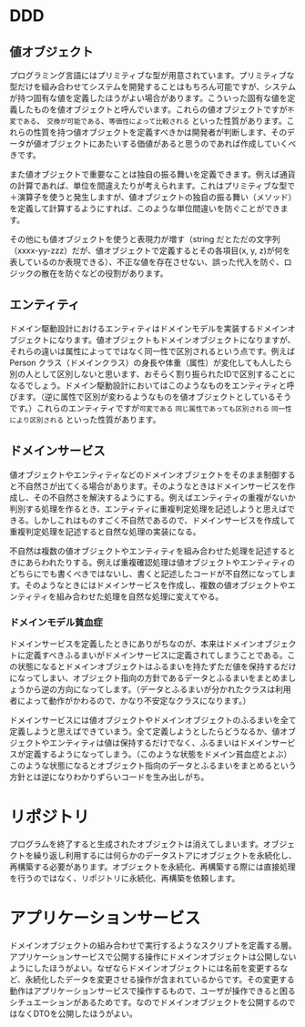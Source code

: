 # DDD

## 値オブジェクト

プログラミング言語にはプリミティブな型が用意されています。プリミティブな型だけを組み合わせてシステムを開発することはもちろん可能ですが、システムが持つ固有な値を定義したほうがよい場合があります。こういった固有な値を定義したものを値オブジェクトと呼んでいます。これらの値オブジェクトですが`不変である`、 `交換が可能である`、`等価性によって比較される` といった性質があります。これらの性質を持つ値オブジェクトを定義すべきかは開発者が判断します、そのデータが値オブジェクトにあたいする価値があると思うのであれば作成していくべきです。

また値オブジェクトで重要なことは独自の振る舞いを定義できます。例えば通貨の計算であれば、単位を間違えたりが考えられます。これはプリミティブな型で＋演算子を使うと発生しますが、値オブジェクトの独自の振る舞い（メソッド）を定義して計算するようにすれば、このような単位間違いを防ぐことができます。


その他にも値オブジェクトを使うと表現力が増す（string だとただの文字列（xxxx-yy-zzz）だが、値オブジェクトで定義するとその各項目(x, y, z)が何を表しているのか表現できる）、不正な値を存在させない、誤った代入を防ぐ、ロジックの散在を防ぐなどの役割があります。

## エンティティ

ドメイン駆動設計におけるエンティティはドメインモデルを実装するドメインオブジェクトになります。値オブジェクトもドメインオブジェクトになりますが、それらの違いは属性によってではなく同一性で区別されるという点です。例えば Person クラス（ドメインクラス）の身長や体重（属性）が変化しても人したら別の人として区別しないと思います、おそらく割り振られたIDで区別することになるでしょう。ドメイン駆動設計においてはこのようなものをエンティティと呼びます。（逆に属性で区別が変わるようなものを値オブジェクトとしているそうです。）これらのエンティティですが`可変である` `同じ属性であっても区別される` `同一性により区別される` といった性質があります。

## ドメインサービス

値オブジェクトやエンティティなどのドメインオブジェクトをそのまま制御すると不自然さが出てくる場合があります。そのようなときはドメインサービスを作成し、その不自然さを解決するようにする。例えばエンティティの重複がないか判別する処理を作るとき、エンティティに重複判定処理を記述しようと思えばできる。しかしこれはものすごく不自然であるので、ドメインサービスを作成して重複判定処理を記述すると自然な処理の実装になる。

不自然は複数の値オブジェクトやエンティティを組み合わせた処理を記述するときにあらわれたりする。例えば重複確認処理は値オブジェクトやエンティティのどちらにでも書くべきではないし、書くと記述したコードが不自然になってします。そのようなときにはドメインサービスを作成し、複数の値オブジェクトやエンティティを組み合わせた処理を自然な処理に変えてやる。

### ドメインモデル貧血症

ドメインサービスを定義したときにありがちなのが、本来はドメインオブジェクトに定義すべきふるまいがドメインサービスに定義されてしまうことである。この状態になるとドメインオブジェクトはふるまいを持たずただ値を保持するだけになってしまい、オブジェクト指向の方針であるデータとふるまいをまとめましょうから逆の方向になってします。（データとふるまいが分かれたクラスは利用者によって動作がかわるので、かなり不安定なクラスになります。）



ドメインサービスには値オブジェクトやドメインオブジェクトのふるまいを全て定義しようと思えばできていまう。全て定義しようとしたらどうなるか、値オブジェクトやエンティティは値は保持するだけでなく、ふるまいはドメインサービスが定義するようになってしまう。（このような状態をドメイン貧血症とよぶ）このような状態になるとオブジェクト指向のデータとふるまいをまとめるという方針とは逆になりわかりずらいコードを生み出しがち。

# リポジトリ

プログラムを終了すると生成されたオブジェクトは消えてしまいます。オブジェクトを繰り返し利用するには何らかのデータストアにオブジェクトを永続化し、再構築する必要があります。オブジェクトを永続化、再構築する際には直接処理を行うのではなく、リポジトリに永続化、再構築を依頼します。

# アプリケーションサービス

ドメインオブジェクトの組み合わせで実行するようなスクリプトを定義する層。アプリケーションサービスで公開する操作にドメインオブジェクトは公開しないようにしたほうがよい。なぜならドメインオブジェクトには名前を変更するなど、永続化したデータを変更させる操作が含まれているからです。その変更する動作はアプリケーションサービスで操作するもので、ユーザが操作できると困るシチュエーションがあるためです。なのでドメインオブジェクトを公開するのではなくDTOを公開したほうがよい。









